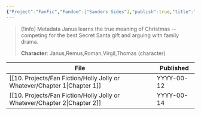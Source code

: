 ```yaml
---
{"Project":"FanFic","Fandom":["Sanders Sides"],"publish":true,"title":"Holly Jolly or Whatever","Description":"Janus learns the true meaning of Christmas -- competing for the best Secret Santa gift and arguing with family drama.","Characters":["Janus","Remus","Roman","Virgil","Thomas (character)"],"PassFrontmatter":true,"created":"2024-12-06T12:51:01.537-04:00","updated":"2024-12-10T10:43:55.787-04:00"}
---
```


>[!info] Metadata
>Janus learns the true meaning of Christmas -- competing for the best Secret Santa gift and arguing with family drama.
>
>**Character**: Janus,Remus,Roman,Virgil,Thomas (character)


| File                                                                         | Published  |
| ---------------------------------------------------------------------------- | ---------- |
| [[10. Projects/Fan Fiction/Holly Jolly or Whatever/Chapter 1\|Chapter 1]] | YYYY-00-12 |
| [[10. Projects/Fan Fiction/Holly Jolly or Whatever/Chapter 2\|Chapter 2]] | YYYY-00-14 |

